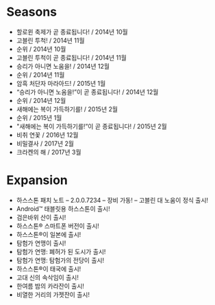 
# Seasons
- 할로윈 축제가 곧 종료됩니다! / 2014년 10월
- 고블린 투척! / 2014년 11월
-  순위 / 2014년 10월
- 고블린 투척이 곧 종료됩니다! / 2014년 11월
- 승리가 아니면 노움을! / 2014년 12월
-  순위 / 2014년 11월
- 암흑 처단자 마라아드! / 2015년 1월
- “승리가 아니면 노움을!”이 곧 종료됩니다! / 2014년 12월
-  순위 / 2014년 12월
- 새해에는 복이 가득하기를! / 2015년 2월
-  순위 / 2015년 1월
- "새해에는 복이 가득하기를!”이 곧 종료됩니다! / 2015년 2월
- 비취 연꽃 / 2016년 12월
- 비밀결사 / 2017년 2월
- 크라켄의 해 / 2017년 3월

# Expansion
- 하스스톤 패치 노트 – 2.0.0.7234 – 장비 가동! – 고블린 대 노움이 정식 출시!
- Android™ 태블릿용 하스스톤이 출시!
- 검은바위 산이 출시!
- 하스스톤® 스마트폰 버전이 출시!
- 하스스톤®이 일본에 출시!
- 탐험가 연맹이 출시!
- 탐험가 연맹: 폐허가 된 도시가 출시!
- 탐험가 연맹: 탐험가의 전당이 출시!
- 하스스톤®이 태국에 출시!
- 고대 신의 속삭임이 출시!
- 한여름 밤의 카라잔이 출시!
- 비열한 거리의 가젯잔이 출시!
